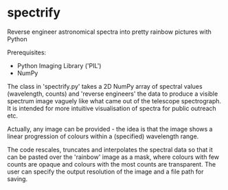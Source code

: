 # spectrify
Reverse engineer astronomical spectra into pretty rainbow pictures with Python

Prerequisites:
- Python Imaging Library ('PIL')
- NumPy

The class in 'spectrify.py' takes a 2D NumPy array of spectral values (wavelength, counts) and 'reverse engineers' the data to produce a visible spectrum image vaguely like what came out of the telescope spectrograph.  It is intended for more intuitive visualisation of spectra for public outreach etc.

Actually, any image can be provided - the idea is that the image shows a linear progression of colours within a (specified) wavelength range.

The code rescales, truncates and interpolates the spectral data so that it can be pasted over the 'rainbow' image as a mask, where colours with few counts are opaque and colours with the most counts are transparent.  The user can specify the output resolution of the image and a file path for saving.
